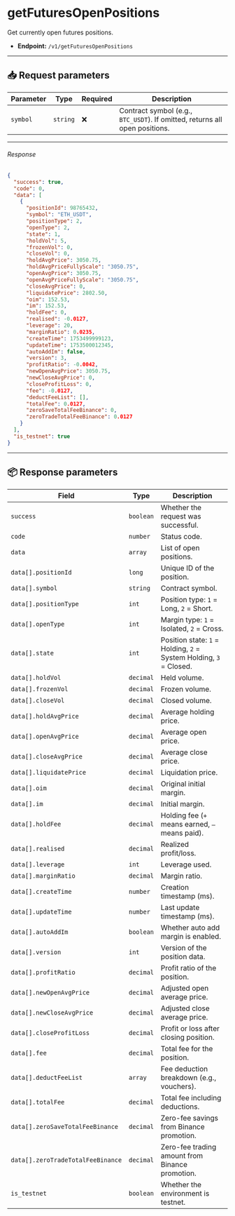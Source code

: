 # getFuturesOpenPositions

Get currently open futures positions.

- **Endpoint:** `/v1/getFuturesOpenPositions`

---

## 📥 Request parameters

| **Parameter** | **Type**   | **Required** | **Description**                        |
|---------------|------------|--------------|----------------------------------------|
| `symbol`      | `string`   | ❌           | Contract symbol (e.g., `BTC_USDT`). If omitted, returns all open positions. |

---

###### Response

```json
{
  "success": true,
  "code": 0,
  "data": [
    {
      "positionId": 98765432,
      "symbol": "ETH_USDT",
      "positionType": 2,
      "openType": 2,
      "state": 1,
      "holdVol": 5,
      "frozenVol": 0,
      "closeVol": 0,
      "holdAvgPrice": 3050.75,
      "holdAvgPriceFullyScale": "3050.75",
      "openAvgPrice": 3050.75,
      "openAvgPriceFullyScale": "3050.75",
      "closeAvgPrice": 0,
      "liquidatePrice": 2802.50,
      "oim": 152.53,
      "im": 152.53,
      "holdFee": 0,
      "realised": -0.0127,
      "leverage": 20,
      "marginRatio": 0.0235,
      "createTime": 1753499999123,
      "updateTime": 1753500012345,
      "autoAddIm": false,
      "version": 3,
      "profitRatio": -0.0042,
      "newOpenAvgPrice": 3050.75,
      "newCloseAvgPrice": 0,
      "closeProfitLoss": 0,
      "fee": -0.0127,
      "deductFeeList": [],
      "totalFee": 0.0127,
      "zeroSaveTotalFeeBinance": 0,
      "zeroTradeTotalFeeBinance": 0.0127
    }
  ],
  "is_testnet": true
}
```

---

## 📦 Response parameters

| **Field**                      | **Type**    | **Description**                                                       |
|--------------------------------|-------------|-----------------------------------------------------------------------|
| `success`                      | `boolean`   | Whether the request was successful.                                   |
| `code`                         | `number`    | Status code.                                                          |
| `data`                         | `array`     | List of open positions.                                               |
| `data[].positionId`           | `long`      | Unique ID of the position.                                            |
| `data[].symbol`               | `string`    | Contract symbol.                                                      |
| `data[].positionType`         | `int`       | Position type: `1` = Long, `2` = Short.                               |
| `data[].openType`             | `int`       | Margin type: `1` = Isolated, `2` = Cross.                             |
| `data[].state`                | `int`       | Position state: `1` = Holding, `2` = System Holding, `3` = Closed.    |
| `data[].holdVol`              | `decimal`   | Held volume.                                                          |
| `data[].frozenVol`            | `decimal`   | Frozen volume.                                                        |
| `data[].closeVol`             | `decimal`   | Closed volume.                                                        |
| `data[].holdAvgPrice`         | `decimal`   | Average holding price.                                                |
| `data[].openAvgPrice`         | `decimal`   | Average open price.                                                   |
| `data[].closeAvgPrice`        | `decimal`   | Average close price.                                                  |
| `data[].liquidatePrice`       | `decimal`   | Liquidation price.                                                    |
| `data[].oim`                  | `decimal`   | Original initial margin.                                              |
| `data[].im`                   | `decimal`   | Initial margin.                                                       |
| `data[].holdFee`              | `decimal`   | Holding fee (`+` means earned, `–` means paid).                       |
| `data[].realised`             | `decimal`   | Realized profit/loss.                                                 |
| `data[].leverage`             | `int`       | Leverage used.                                                        |
| `data[].marginRatio`          | `decimal`   | Margin ratio.                                                         |
| `data[].createTime`           | `number`    | Creation timestamp (ms).                                              |
| `data[].updateTime`           | `number`    | Last update timestamp (ms).                                           |
| `data[].autoAddIm`            | `boolean`   | Whether auto add margin is enabled.                                   |
| `data[].version`              | `int`       | Version of the position data.                                         |
| `data[].profitRatio`          | `decimal`   | Profit ratio of the position.                                         |
| `data[].newOpenAvgPrice`      | `decimal`   | Adjusted open average price.                                          |
| `data[].newCloseAvgPrice`     | `decimal`   | Adjusted close average price.                                         |
| `data[].closeProfitLoss`      | `decimal`   | Profit or loss after closing position.                                |
| `data[].fee`                  | `decimal`   | Total fee for the position.                                           |
| `data[].deductFeeList`        | `array`     | Fee deduction breakdown (e.g., vouchers).                             |
| `data[].totalFee`             | `decimal`   | Total fee including deductions.                                       |
| `data[].zeroSaveTotalFeeBinance` | `decimal` | Zero-fee savings from Binance promotion.                              |
| `data[].zeroTradeTotalFeeBinance`| `decimal` | Zero-fee trading amount from Binance promotion.                       |
| `is_testnet`                  | `boolean`   | Whether the environment is testnet.                                   |
